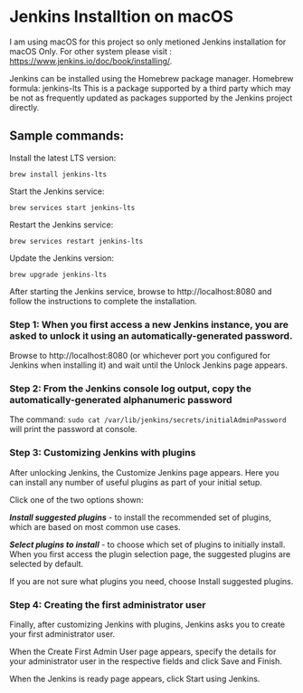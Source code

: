 # Jenkins Installtion on macOS
I am using macOS for this project so only metioned Jenkins installation for macOS Only. For other system please visit :  https://www.jenkins.io/doc/book/installing/.

Jenkins can be installed using the Homebrew package manager. Homebrew formula: jenkins-lts This is a package supported by a third party which may be not as frequently updated as packages supported by the Jenkins project directly.

## Sample commands:
Install the latest LTS version:
```
brew install jenkins-lts
```
Start the Jenkins service:
```
brew services start jenkins-lts
```
Restart the Jenkins service:
```
brew services restart jenkins-lts
```
Update the Jenkins version: 
```
brew upgrade jenkins-lts
```

After starting the Jenkins service, browse to http://localhost:8080 and follow the instructions to complete the installation.

### Step 1: When you first access a new Jenkins instance, you are asked to unlock it using an automatically-generated password.

Browse to http://localhost:8080 (or whichever port you configured for Jenkins when installing it) and wait until the Unlock Jenkins page appears.


### Step 2: From the Jenkins console log output, copy the automatically-generated alphanumeric password 

The command: ```sudo cat /var/lib/jenkins/secrets/initialAdminPassword``` will print the password at console.

### Step 3: Customizing Jenkins with plugins
After unlocking Jenkins, the Customize Jenkins page appears. Here you can install any number of useful plugins as part of your initial setup.

Click one of the two options shown:

**_Install suggested plugins_** - to install the recommended set of plugins, which are based on most common use cases.

**_Select plugins to install_** - to choose which set of plugins to initially install. When you first access the plugin selection page, the suggested plugins are selected by default.

If you are not sure what plugins you need, choose Install suggested plugins.

### Step 4: Creating the first administrator user
Finally, after customizing Jenkins with plugins, Jenkins asks you to create your first administrator user.

When the Create First Admin User page appears, specify the details for your administrator user in the respective fields and click Save and Finish.

When the Jenkins is ready page appears, click Start using Jenkins.
